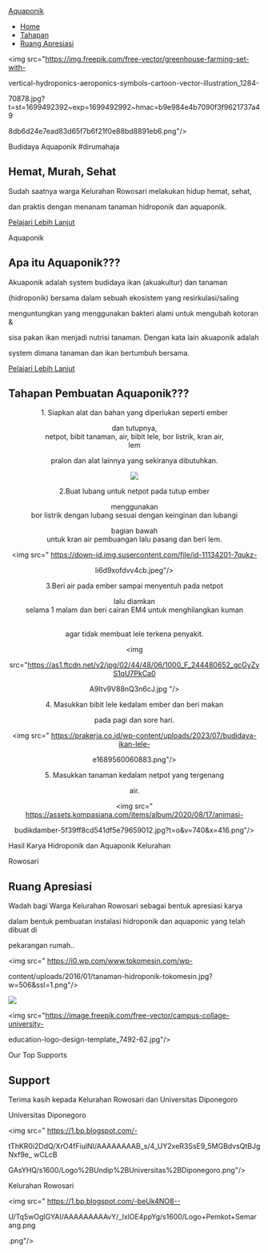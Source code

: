 


<!DOCTYPE html>

<html lang="en">

<head>

<meta charset="UTF-8">

<meta name="viewport" content="width=device-width, initial-scale=1.0">

<title>Aquaponik Untuk Perumahan.</title>

<link rel="stylesheet" href="style.css">

</head>

<body>

<nav>

<div class="wrapper"/>

<div class="logo"><a href=''>Aquaponik</a></div>

<div class="menu">

<ul>

<li><a href="#home=e">Home</a></li>

<li><a href="#tahapan">Tahapan</a></li>

<li><a href="#ruang apresiasi">Ruang Apresiasi</a></li>

</ul>

</div>

</div>

</nav>

<div class="wrapper">

<!-- untuk home -->

<section id="Home">

<img src="https://img.freepik.com/free-vector/greenhouse-farming-set-with-

vertical-hydroponics-aeroponics-symbols-cartoon-vector-illustration_1284-

70878.jpg?t=st=1699492392~exp=1699492992~hmac=b9e984e4b7090f3f9621737a49

8db6d24e7ead83d65f7b6f21f0e88bd8891eb6.png"/>

<div class="kolom">

<p class="deskripsi">Budidaya Aquaponik #dirumahaja</p>

<h2>Hemat, Murah, Sehat</h2>

<p>Sudah saatnya warga Kelurahan Rowosari melakukan hidup hemat, sehat, 

dan praktis dengan menanam tanaman hidroponik dan aquaponik.</p>

<p><a href="" class="tbl-pink">Pelajari Lebih Lanjut</a></p>

</div>

</section>



<!-- tahapan -->

<section id="#Tahapan">

<div class="kolom">

<p class="deskripsi">Aquaponik</p>

<h2>Apa itu Aquaponik???</h2>

<p>Akuaponik adalah system budidaya ikan (akuakultur) dan tanaman 

(hidroponik) bersama dalam sebuah ekosistem yang resirkulasi/saling 

menguntungkan yang menggunakan bakteri alami untuk mengubah kotoran & 

sisa pakan ikan menjadi nutrisi tanaman. Dengan kata lain akuaponik adalah 

system dimana tanaman dan ikan bertumbuh bersama.</p>

<p><a href="" class="tbl-biru">Pelajari Lebih Lanjut</a></p>

</div>

</section>

</div>

<!-- untuk tahapan -->

<section id="Tahapan">

<div class="kolom1">

<p class="deskripsi">

</p>

<h2>Tahapan Pembuatan Aquaponik???</h2>

<div class="tengah">

<div class="kolom">
<center>

<p class="deskripsi">1. Siapkan alat dan bahan yang diperlukan seperti ember 

dan tutupnya, <br> netpot, bibit tanaman, air, bibit lele, bor listrik, kran air, <br> lem 

pralon dan alat lainnya yang sekiranya dibutuhkan.</p></center>

<center><img src="https://images.tokopedia.net/img/cache/500-square/product-

1/2020/9/26/inv/inv_9163edbc-b9d5-400d-ad90-

069a23f3810c_676_676.jpg.webp?ect=4g.png"/></center>

<div class="tengah">

<div class="kolom">

<p class="deskripsi">2.Buat lubang untuk netpot pada tutup ember 

menggunakan <br> bor listrik dengan lubang sesuai dengan keinginan dan lubangi 

bagian bawah<br> untuk kran air pembuangan lalu pasang dan beri lem.</p>

<img src=" https://down-id.img.susercontent.com/file/id-11134201-7qukz-

li6d9xofdvv4cb.jpeg"/>

</div>

<div class="tengah">

<div class="kolom">

<p class="deskripsi"> 3.Beri air pada ember sampai menyentuh pada netpot 

lalu diamkan <br> selama 1 malam dan beri cairan EM4 untuk menghilangkan kuman 

<br> agar tidak membuat lele terkena penyakit.</p>

</div>

<img 

src="https://as1.ftcdn.net/v2/jpg/02/44/48/06/1000_F_244480652_gcGyZvS1qU7PkCa0

A9Itv9V88nQ3n6cJ.jpg "/>

</div>

<div class="tengah">

<div class="kolom">

<p class="deskripsi"> 4. Masukkan bibit lele kedalam ember dan beri makan 

pada pagi dan sore hari.</p>

<img src=" https://prakerja.co.id/wp-content/uploads/2023/07/budidaya-ikan-lele-

e1689560060883.png"/>

</div>

<div class="tengah">

<div class="kolom">

<p class="deskripsi">5. Masukkan tanaman kedalam netpot yang tergenang 

air.</p>

<img src=" https://assets.kompasiana.com/items/album/2020/08/17/animasi-

budikdamber-5f39ff8cd541df5e79659012.jpg?t=o&v=740&x=416.png"/>



</div>







</section>

</div>

<!--ruang apresiasi -->

<section id="Ruang Apresiasi">

<div class="tengah">

<div class="kolom">

<p class="deskripsi">Hasil Karya Hidroponik dan Aquaponik Kelurahan 

Rowosari</p>

<h2>Ruang Apresiasi</h2>

<p>Wadah bagi Warga Kelurahan Rowosari sebagai bentuk apresiasi karya 

dalam bentuk pembuatan instalasi hidroponik dan aquaponic yang telah dibuat di 

pekarangan rumah..</p>

</div>

<img src=" https://i0.wp.com/www.tokomesin.com/wp-

content/uploads/2016/01/tanaman-hidroponik-tokomesin.jpg?w=506&ssl=1.png"/>



<div class="Ruang Apresiasi-list">

<div class="kartu-Ruang Apresiasir">

</div>

<div class="kartu-partner">

<img src=" WhatsApp Image 2023-11-09 at 8.42.35 PM .jpeg"/>

</div>

<div class="kartu-partner">

<img src="https://image.freepik.com/free-vector/campus-collage-university-

education-logo-design-template_7492-62.jpg"/>

</div>

</div>

</div>

</section>





<!-- Support -->

<section id="Supports">

<div class="tengah">

<div class="kolom">

<p class="deskripsi">Our Top Supports</p>

<h2>Support</h2>

<p>Terima kasih kepada Kelurahan Rowosari dan Universitas Diponegoro</p>

</div>

<div class="Support-list">

</div>

<div class="kartu-tutor">

<p> Universitas Diponegoro</p>

</div>

<div class="kartu-tutor">

<img src=" https://1.bp.blogspot.com/-

tThKR0i2DdQ/XrO4fFiulNI/AAAAAAAAB_s/4_UY2xeR3SsE9_5MGBdvsQtBJgNxf9e_
wCLcB

GAsYHQ/s1600/Logo%2BUndip%2BUniversitas%2BDiponegoro.png"/>

</div>

<div class="kartu-tutor">

<p> Kelurahan Rowosari </p>

</div>

<div class="kartu-tutor">

<img src=" https://1.bp.blogspot.com/-beUk4NO8--

U/Tq5wOgIGYAI/AAAAAAAAAvY/_IxlOE4ppYg/s1600/Logo+Pemkot+Semarang.png 

.png"/></p>

</div>

</section>








